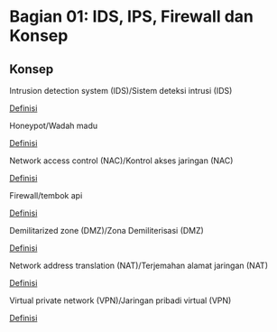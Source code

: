 # Bagian 01: IDS, IPS, Firewall dan Konsep

## Konsep

Intrusion detection system (IDS)/Sistem deteksi intrusi (IDS)

[Definisi](../definitions/definitions_I.md#intrusion-detection-system)

Honeypot/Wadah madu

[Definisi](../definitions/definitions_H.md#honeypot)

Network access control (NAC)/Kontrol akses jaringan (NAC)

[Definisi](../definitions/definitions_N.md#network-access-control)

Firewall/tembok api

[Definisi](../definitions/definitions_F.md#firewall)

Demilitarized zone (DMZ)/Zona Demiliterisasi (DMZ)

[Definisi](../definitions/definitions_D.md#demilitarized-zone)

Network address translation (NAT)/Terjemahan alamat jaringan (NAT)

[Definisi](../definitions/definitions_N.md#network-address-translation)

Virtual private network (VPN)/Jaringan pribadi virtual (VPN)

[Definisi](../definitions/definitions_V.md#virtual-private-network)
